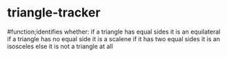 # triangle-tracker
#function;identifies whether:
if a triangle has equal sides it is an equilateral
if a triangle has no equal side it is a scalene
if it has two equal sides it is an isosceles
  else it is not a triangle at all
